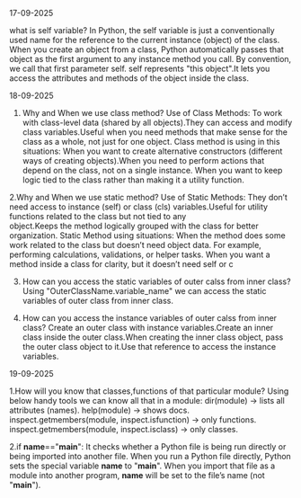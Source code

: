 17-09-2025

what is self variable?
     In Python, the self variable is just a conventionally used name for the reference to the current instance (object) of the        class. When you create an object from a class, Python automatically passes that object as the first argument to any              instance method you call. By convention, we call that first parameter self.
     self represents "this object".It lets you access the attributes and methods of the object inside the class.

18-09-2025

1. Why and When we use class method?
   Use of Class Methods: To work with class-level data (shared by all objects).They can access and modify class variables.Useful when you need methods that make sense for the
                         class as a whole, not just for one object.
   Class method is using in this situations: When you want to create alternative constructors (different ways of creating objects).When you need to perform actions that depend
                                             on the class, not on a single instance. When you want to keep logic tied to the class rather than making it a utility function.


2.Why and When we use static method?
  Use of Static Methods: They don’t need access to instance (self) or class (cls) variables.Useful for utility functions related to the class but not tied to any    
                         object.Keeps the method logically grouped with the class for better organization.
  Static Method using situations: When the method does some work related to the class but doesn’t need object data.
                                  For example, performing calculations, validations, or helper tasks.
                                  When you want a method inside a class for clarity, but it doesn’t need self or c

3. How can you access the static variables of outer calss from inner class?
     Using "OuterClassName.variable_name" we can access the static variables of outer class from inner class.

4. How can you access the instance variables of outer calss from inner class?
   Create an outer class with instance variables.Create an inner class inside the outer class.When creating the inner class object, pass the outer class object to it.Use
   that reference to access the instance variables.

19-09-2025

1.How will you know that classes,functions of that particular module?
   Using below handy tools we can know all that in a module: dir(module) → lists all attributes (names).
                                                             help(module) → shows docs.
                                                             inspect.getmembers(module, inspect.isfunction) → only functions.
                                                             inspect.getmembers(module, inspect.isclass) → only classes.

2.if __name__=="__main__": 
              It checks whether a Python file is being run directly or being imported into another file.
              When you run a Python file directly, Python sets the special variable __name__ to "__main__".
              When you import that file as a module into another program, __name__ will be set to the file’s name (not "__main__").
